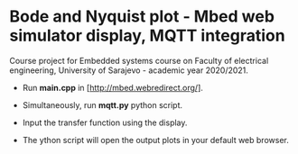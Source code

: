 # Bode and Nyquist plot - Mbed web simulator display, MQTT integration

Course project for Embedded systems course on Faculty of electrical engineering, University of Sarajevo - academic year 2020/2021.

- Run **main.cpp** in [http://mbed.webredirect.org/].

- Simultaneously, run **mqtt.py** python script.

- Input the transfer function using the display.

- The ython script will open the output plots in your default web browser.
